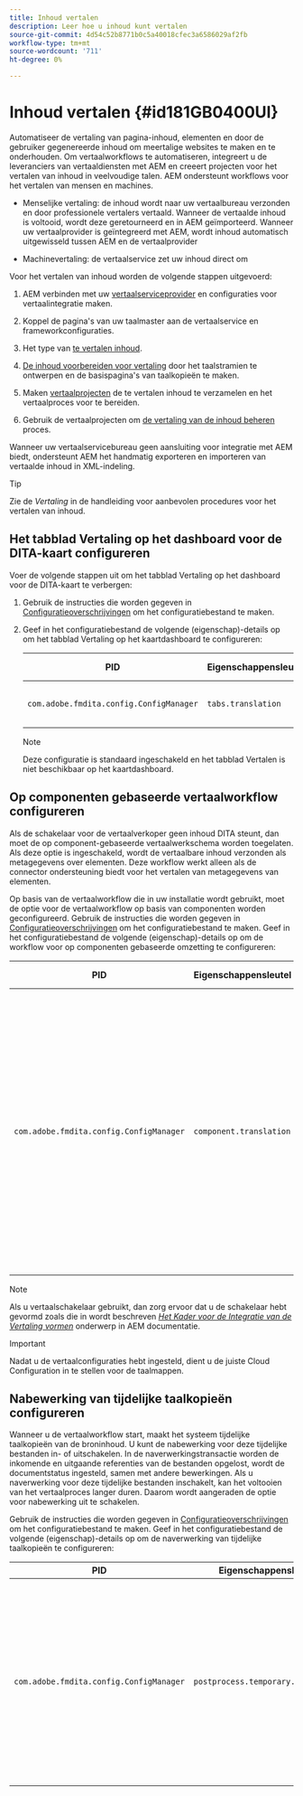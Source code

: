 ```yaml
---
title: Inhoud vertalen
description: Leer hoe u inhoud kunt vertalen
source-git-commit: 4d54c52b8771b0c5a40018cfec3a6586029af2fb
workflow-type: tm+mt
source-wordcount: '711'
ht-degree: 0%

---
```



# Inhoud vertalen {#id181GB0400UI}

Automatiseer de vertaling van pagina-inhoud, elementen en door de gebruiker gegenereerde inhoud om meertalige websites te maken en te onderhouden. Om vertaalworkflows te automatiseren, integreert u de leveranciers van vertaaldiensten met AEM en creeert projecten voor het vertalen van inhoud in veelvoudige talen. AEM ondersteunt workflows voor het vertalen van mensen en machines.

- Menselijke vertaling: de inhoud wordt naar uw vertaalbureau verzonden en door professionele vertalers vertaald. Wanneer de vertaalde inhoud is voltooid, wordt deze geretourneerd en in AEM geïmporteerd. Wanneer uw vertaalprovider is geïntegreerd met AEM, wordt inhoud automatisch uitgewisseld tussen AEM en de vertaalprovider

- Machinevertaling: de vertaalservice zet uw inhoud direct om


Voor het vertalen van inhoud worden de volgende stappen uitgevoerd:

1. AEM verbinden met uw [vertaalserviceprovider](https://experienceleague.adobe.com/docs/experience-manager-cloud-service/sites/administering/reusing-content/translation/integration-framework.html?lang=en) en configuraties voor vertaalintegratie maken.

1. Koppel de pagina&#39;s van uw taalmaster aan de vertaalservice en frameworkconfiguraties.

1. Het type van [te vertalen inhoud](https://experienceleague.adobe.com/docs/experience-manager-cloud-service/sites/administering/reusing-content/translation/rules.html?lang=en).

1. [De inhoud voorbereiden voor vertaling](https://experienceleague.adobe.com/docs/experience-manager-cloud-service/sites/administering/reusing-content/translation/preparation.html?lang=en) door het taalstramien te ontwerpen en de basispagina&#39;s van taalkopieën te maken.

1. Maken [vertaalprojecten](https://experienceleague.adobe.com/docs/experience-manager-cloud-service/sites/administering/reusing-content/translation/managing-projects.html?lang=en) de te vertalen inhoud te verzamelen en het vertaalproces voor te bereiden.

1. Gebruik de vertaalprojecten om [de vertaling van de inhoud beheren](https://experienceleague.adobe.com/docs/experience-manager-cloud-service/sites/administering/reusing-content/translation/managing-projects.html?lang=en) proces.


Wanneer uw vertaalservicebureau geen aansluiting voor integratie met AEM biedt, ondersteunt AEM het handmatig exporteren en importeren van vertaalde inhoud in XML-indeling.

>[!TIP]
>
> Zie de *Vertaling* in de handleiding voor aanbevolen procedures voor het vertalen van inhoud.

## Het tabblad Vertaling op het dashboard voor de DITA-kaart configureren

Voer de volgende stappen uit om het tabblad Vertaling op het dashboard voor de DITA-kaart te verbergen:

1. Gebruik de instructies die worden gegeven in [Configuratieoverschrijvingen](download-install-additional-config-override.md#) om het configuratiebestand te maken.
1. Geef in het configuratiebestand de volgende \(eigenschap\)-details op om het tabblad Vertaling op het kaartdashboard te configureren:

   | PID | Eigenschappensleutel | Waarde van eigenschap |
   |---|------------|--------------|
   | `com.adobe.fmdita.config.ConfigManager` | `tabs.translation` | Boolean \( true/ false\).<br> **Standaardwaarde**: `true` |

   >[!NOTE]
   >
   > Deze configuratie is standaard ingeschakeld en het tabblad Vertalen is niet beschikbaar op het kaartdashboard.


## Op componenten gebaseerde vertaalworkflow configureren

Als de schakelaar voor de vertaalverkoper geen inhoud DITA steunt, dan moet de op component-gebaseerde vertaalwerkschema worden toegelaten. Als deze optie is ingeschakeld, wordt de vertaalbare inhoud verzonden als metagegevens over elementen. Deze workflow werkt alleen als de connector ondersteuning biedt voor het vertalen van metagegevens van elementen.

Op basis van de vertaalworkflow die in uw installatie wordt gebruikt, moet de optie voor de vertaalworkflow op basis van componenten worden geconfigureerd. Gebruik de instructies die worden gegeven in [Configuratieoverschrijvingen](download-install-additional-config-override.md#) om het configuratiebestand te maken. Geef in het configuratiebestand de volgende \(eigenschap\)-details op om de workflow voor op componenten gebaseerde omzetting te configureren:

| PID | Eigenschappensleutel | Waarde van eigenschap |
|---|------------|--------------|
| `com.adobe.fmdita.config.ConfigManager` | `component.translation` | Booleaans: <br> - Als u menselijke vertaling gebruikt, dan *Uitschakelen* \( `false`\) de **Workflow voor op componenten gebaseerde omzetting** -optie. <br> - Als u automatische vertaling gebruikt, *\( inschakelen `true`\)* de **Workflow voor op componenten gebaseerde omzetting** -optie. |

>[!NOTE]
>
> Als u vertaalschakelaar gebruikt, dan zorg ervoor dat u de schakelaar hebt gevormd zoals die in wordt beschreven *[Het Kader voor de Integratie van de Vertaling vormen](https://experienceleague.adobe.com/docs/experience-manager-cloud-service/sites/administering/reusing-content/translation/integration-framework.html?lang=en)* onderwerp in AEM documentatie.

>[!IMPORTANT]
>
> Nadat u de vertaalconfiguraties hebt ingesteld, dient u de juiste Cloud Configuration in te stellen voor de taalmappen.

## Nabewerking van tijdelijke taalkopieën configureren

Wanneer u de vertaalworkflow start, maakt het systeem tijdelijke taalkopieën van de broninhoud. U kunt de nabewerking voor deze tijdelijke bestanden in- of uitschakelen. In de naverwerkingstransactie worden de inkomende en uitgaande referenties van de bestanden opgelost, wordt de documentstatus ingesteld, samen met andere bewerkingen. Als u naverwerking voor deze tijdelijke bestanden inschakelt, kan het voltooien van het vertaalproces langer duren. Daarom wordt aangeraden de optie voor nabewerking uit te schakelen.

Gebruik de instructies die worden gegeven in [Configuratieoverschrijvingen](download-install-additional-config-override.md#) om het configuratiebestand te maken. Geef in het configuratiebestand de volgende \(eigenschap\)-details op om de naverwerking van tijdelijke taalkopieën te configureren:

| PID | Eigenschappensleutel | Waarde van eigenschap |
|---|------------|--------------|
| `com.adobe.fmdita.config.ConfigManager` | `postprocess.temporary.langcopies` | Booleaans: <br> - Als u de naverwerkingsbewerking niet wilt uitvoeren op de tijdelijke bestanden, *Uitschakelen* \( false\) de **Na het proces gemaakte taalkopieën** -optie.<br> - Als u de naverwerkingsbewerking wilt uitvoeren op de tijdelijke bestanden, *Inschakelen* \( true\) de **Na het proces gemaakte taalkopieën** -optie.<br> **Standaardwaarde**: false |


